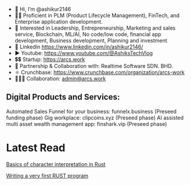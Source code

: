 - 👋 Hi, I’m @ashikur2146
- 👨‍🦱 Proficient in PLM (Product Lifecycle Management), FinTech, and Enterprise application development.
- 👀 Interested in Leadership, Entrepreneurship, Marketing and sales service, Blockchain, ML/AI, No code/low code, financial app development, Business development, Planning and investment
- 🛄 Linkedin https://www.linkedin.com/in/ashikur2146/
- ▶️ Youtube: https://www.youtube.com/@AshiksTechVlog
- 💲💲 Startup: https://arcs.work
- 🤝 Partnership & Collaboration with: Realtime Software SDN. BHD.
- ⚛️ Crunchbase: https://www.crunchbase.com/organization/arcs-work
- 🧑‍🤝‍🧑 Collaboration: admin@arcs.work

Digital Products and Services:
-------------------------------
Automated Sales Funnel for your business: funnelx.business (Preseed funding phase)
Gig workplace: clipcoins.xyz (Preseed phase)
AI assisted multi asset wealth management app: finshark.vip (Preseed phase)

<!---
ashikur2146/ashikur2146 is a ✨ special ✨ repository because its `README.md` (this file) appears on your GitHub profile.
You can click the Preview link to take a look at your changes.
--->

# Latest Read

[Basics of character interpretation in Rust](https://medium.com/@ashikur2146/basics-of-character-interpretation-in-rust-619a5fa97350)

[Writing a very first RUST program](https://medium.com/dev-genius/writing-a-very-first-rust-program-abd74a1c39da)
